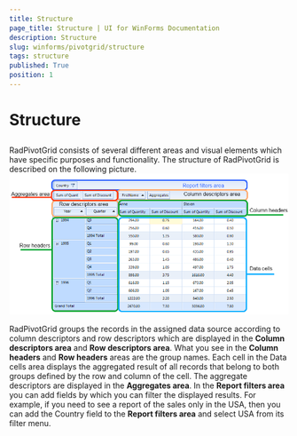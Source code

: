 ```yaml
---
title: Structure
page_title: Structure | UI for WinForms Documentation
description: Structure
slug: winforms/pivotgrid/structure
tags: structure
published: True
position: 1
---
```


# Structure



## 

RadPivotGrid consists of several different areas and visual elements which have specific purposes and functionality. The structure of RadPivotGrid is described on the following picture.
        ![pivotgrid-structure 001](images/pivotgrid-structure001.png)

RadPivotGrid groups the records in the assigned data source according to column descriptors and row 
          descriptors which are displayed in the __Column descriptors area__ and
          __Row descriptors area__. What you see
          in the __Column headers__ and __Row headers__ areas
          are the group names. Each cell in the Data cells area
          displays the aggregated result of all records that belong to both groups defined by the row and 
          column of the cell. The aggregate descriptors are displayed in the __Aggregates area__. 
          In the __Report filters area__ you can add fields by which you can filter the 
          displayed results. For example, if you need to see a report of the sales only in the USA, then you can 
          add the Country field to the __Report filters area__ and select USA from its filter menu.
        
